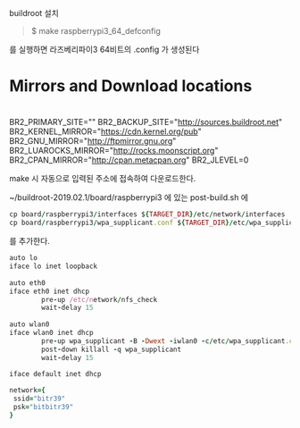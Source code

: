 buildroot 설치

>  $ make raspberrypi3_64_defconfig

를 실행하면 라즈베리파이3 64비트의 .config 가 생성된다

#
# Mirrors and Download locations
#
BR2_PRIMARY_SITE=""
BR2_BACKUP_SITE="http://sources.buildroot.net"
BR2_KERNEL_MIRROR="https://cdn.kernel.org/pub"
BR2_GNU_MIRROR="http://ftpmirror.gnu.org"
BR2_LUAROCKS_MIRROR="http://rocks.moonscript.org"
BR2_CPAN_MIRROR="http://cpan.metacpan.org"
BR2_JLEVEL=0

make 시 자동으로 입력된 주소에 접속하여 다운로드한다.

~/buildroot-2019.02.1/board/raspberrypi3 에 있는 post-build.sh 에 

```ruby
cp board/raspberrypi3/interfaces ${TARGET_DIR}/etc/network/interfaces
cp board/raspberrypi3/wpa_supplicant.conf ${TARGET_DIR}/etc/wpa_supplicant.conf
```
를 추가한다. 


```ruby
auto lo
iface lo inet loopback
 
auto eth0
iface eth0 inet dhcp
        pre-up /etc/network/nfs_check
        wait-delay 15
 
auto wlan0
iface wlan0 inet dhcp
        pre-up wpa_supplicant -B -Dwext -iwlan0 -c/etc/wpa_supplicant.conf
        post-down killall -q wpa_supplicant
        wait-delay 15
 
iface default inet dhcp
```

```ruby
network={
 ssid="bitr39"
 psk="bitbitr39"
}
```

